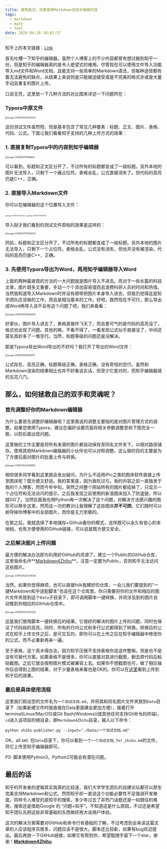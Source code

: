 ```yaml
---
title: 避免脏活，完美使用Markdown在知乎编辑内容
tags:
  - markdown
  - math
  - tool
date: 2020-04-26 18:01:57
---
```


知乎上的本文链接：[Link](https://zhuanlan.zhihu.com/p/97455277)

首先吐槽一下知乎的编辑器。虽然个人博客上的不少内容都曾有想过搬到知乎一份，但是知乎的编辑器真的是令人绝望式的难用。尽管现在可以使用文件导入功能导入md文件和Word文档，且能支持一些简单的Markdown语法，但每种途径都有着无法避免的缺点，从结果上来说则是只能被迫接受或是不完美的格式亦或是大量手动且重复的图片上传。

口说无凭，这里放一下几种方法的对比图来详述一下问题所在：

### Typora中原文件

<img src="./markdown-4-zhihu/image-20191214174243537.png" alt="image-20191214174243537" style="zoom:50%;" />

这份测试文件虽然短，但是基本包含了常见几种要素：标题、正文、图片、表格、代码、公式。下面让我们看看知乎支持的几种上传方式的效果：

### 1. 直接复制Typora中的内容到知乎编辑器

<img src="./markdown-4-zhihu/image-20191214174118623.png" alt="image-20191214174118623" style="zoom:50%;" />

可以看到，标题和正文区分开了，不过所有的标题都变成了一级标题。另外本地的图片无法导入，只剩下一个展占位符。表格全乱，公式直接消失了。但代码的高亮仍是C++，正确。

### 2. 直接导入Markdown文件

你可以在编辑器的这个位置导入文件：

<img src="./markdown-4-zhihu/image-20191214174529632.png" alt="image-20191214174529632" style="zoom:33%;" />

<img src="./markdown-4-zhihu/image-20191214174506716.png" alt="image-20191214174506716" style="zoom:33%;" />

导入刚才我们看到的测试文件原档的效果是这样的：

<img src="./markdown-4-zhihu/image-20191214174704023.png" alt="image-20191214174704023" style="zoom:50%;" />

同前，标题和正文区分开了，不过所有的标题都变成了一级标题。另外本地的图片无法导入，只剩下一个占位符。表格全乱，公式没有消失，但也并没有被渲染。代码的高亮仍是C++，正确。

### 3. 先使用Typora导出为Word，再用知乎编辑器导入Word

上面的两种最直观的方法的一大问题就是图片导入不进去。而对于一些长篇的科技文章，图片既多又重要，手动一个个添加容易错而且浪费科研人员的时间和热情。当然我知道导入Markdown时并没有顺带把图片本身导入进去，但我仍觉得这是知乎团队应该做的工作，而且是相当基本的工作。好吧，既然现在不可行，那么导出成Word再导入该不会有这个问题了吧，我们来看看：

<img src="./markdown-4-zhihu/image-20191214175626414.png" alt="image-20191214175626414" style="zoom:50%;" />

好家伙，图片导入进去了，表格直接炸飞天了，而且更可气的是代码的高亮没了，格式也出现了问题。其他的嘛，不看不得了，一看发现公式似乎直接没了，中间还莫名其妙多了一堆空行。当然，标题等级的问题还是没解决。

那是Typora导出Word导出的不好吗？我打开了导出的Word文件：

<img src="./markdown-4-zhihu/image-20191214180048117.png" alt="image-20191214180048117" style="zoom:50%;" />

公式存在，高亮正确，标题等级正确，表格正确，没有奇怪的空行。虽然和Markdown渲染的结果相比也并不好看说实话，但至少它是对的，而知乎编辑器错的五花八门。

## 那么，如何拯救自己的双手和灵魂呢？

### 首先调整好你的Markdown编辑器

为什么要首先调整好编辑器呢？这里我说的调整主要指的是对图片管理方式的调整。如果您使用Typora，建议在偏好设置页面将相关参数调整至和下图完全一致，以防后面出现问题。

这里做的工作主要是将所有来源的图片都自动保存至同名文件夹下，以相对路径储存。使用其他Markdown编辑器的小伙伴也可以对照调整。这么做的目的主要是为了方便后面对图片的批量上传与转换。

<img src="./markdown-4-zhihu/image-20191214221536561.png" alt="image-20191214221536561" style="zoom:50%;" />



相信很多同学看到这里就会发出疑问，为什么不适用iPic之类的图床软件直接上传至图床呢？既方便又舒适。我的答案是，因为我吃过亏。我的内容之前一直独发于我的个人博客，然而今年中旬，突然之间整个网站所有的图片都挂掉了，只显示一个占位符和无法访问的提示，之后我发现之前使用的新浪图床加入了防盗链，所以就GG了。当然后面我也用Python再一次解决了这个问题，对解决方法感兴趣的图形可以移步这里，然而这一次的教训让我理解了这些图床**并不可控**。它们随时可以剥夺掉你博客中的全部图片，而你是无力至极的。

在那之后，我就选择了本地储存+Github备份的模式，这样既可以永久有安心的本地档，也有方便使用的Github链接，可以说是既方便又安全。

### 之后解决图片上传问题

最方便的解决办法即为利用好GitHub的资源了。建立一个Public的GitHub仓库，这里我命名作**[Markdown4Zhihu](https://github.com/miracleyoo/Markdown4Zhihu)**，注意一定要为Public，否则知乎无法访问这些图片。

<img src="./markdown-4-zhihu/image-20191214221339326.png" alt="image-20191214221339326" style="zoom:50%;" />

当然，如果你觉得麻烦，也可以直接folk我建好的仓库，一会儿我们要提到的“一键Markdown知乎适配脚本”也会在这个仓库里。你只需要将你的文件和相应的图片文件夹放到这个`Data`子目录下，即可调用脚本一键转换，并将涉及到的图片自动推到你相应的GitHub仓库中。



<img src="./markdown-4-zhihu/image-20191214213407292.png" alt="image-20191214213407292" style="zoom:50%;" />



这是我们使用脚本一键转换后的结果。它很好的解决的图片上传的问题，同时也保证了代码段的高亮，同时，所有的行内公式和多行公式都得到了转换。转换后的公式在知乎上传文件之后，是可交互的，即你可以在上传之后在知乎编辑器中修改你的公式，而不必重新再来一遍。

至于表格，这个真木得办法，因为知乎压根不支持表格你说这咋整嘛。但是也不是没有可替代方案。如果表格不是很多，你可以直接对其进行截图，删去原代码后粘贴截图。之后它就会按照图片模式被兼容上去。如果你不想截图也可，做了相应操作后会得到上图的结果，对于少量表格来看也是OK的。你可以在[这里]( https://zhuanlan.zhihu.com/p/97432671 )看到上传到知乎后的效果。



### 最后是具体使用流程

这里我们假设您的文件名为`一个测试文档.md`，并将其和同名图片文件夹放到`Data`目录下（如果新建文件时就直接在Data里面建会更加方便），接着打开terminal(Linux/MacOS)或Git Bash(Windows)(或其他任何支持Git命令的终端)，`cd`进入该项目的根目录，即`Markdown4Zhihu`目录，输入以下命令：

`python zhihu-publisher.py --input="./Data/一个测试文档.md"`

OK，all set. 在`Data`目录下，你可以看到一个`一个测试文档_for_zhihu.md`的文件，将它上传至知乎编辑器即可。

PS: 脚本使用Python3，Python2可能会有潜在问题。

## 最后的话

知乎的开发者的逻辑其实我真的比较迷，我们大学学生团队的自建论坛都可以原生完美支持Markdown和公式，然而知乎却一直说这个功能必要性不足强调开发难度。同样令人难受的是知乎的搜索，多少年过去了非热门话题还是一如既往的难用，搜索还是借助Google 的 “问题+知乎”。不知道这是什么原因，不过还是希望知乎团队先把这些非常基础的东西做好再大谈用户体验。

这次的解决方案需要对GitHub和命令行有基础的了解，不过考虑到会来读这篇文章的人应该程序员居多，问题应该不是很大。脚本还比较新，如果有bug欢迎提出。最后再放一下GitHub链接，如果它有帮到你，希望能随手留下一个star，谢谢！**[Markdown4Zhihu](https://github.com/miracleyoo/Markdown4Zhihu)**





